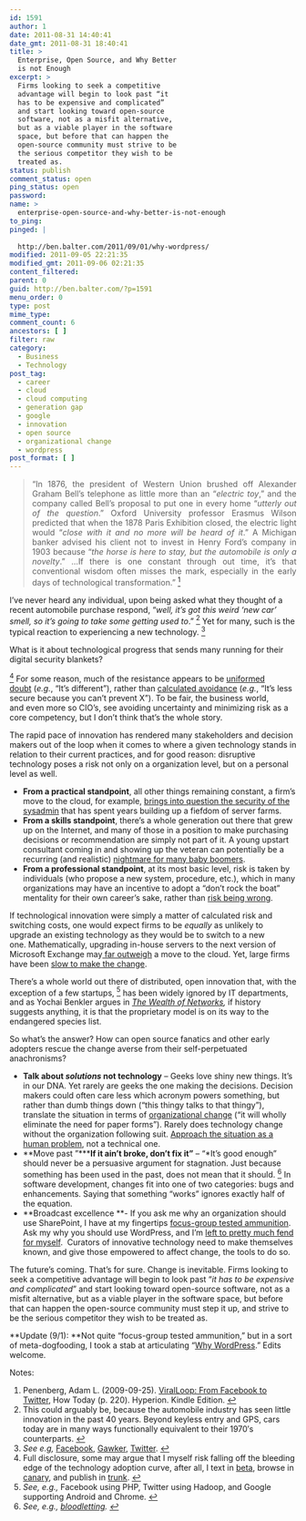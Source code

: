 ```yaml
---
id: 1591
author: 1
date: 2011-08-31 14:40:41
date_gmt: 2011-08-31 18:40:41
title: >
  Enterprise, Open Source, and Why Better
  is not Enough
excerpt: >
  Firms looking to seek a competitive
  advantage will begin to look past “it
  has to be expensive and complicated”
  and start looking toward open-source
  software, not as a misfit alternative,
  but as a viable player in the software
  space, but before that can happen the
  open-source community must strive to be
  the serious competitor they wish to be
  treated as.
status: publish
comment_status: open
ping_status: open
password:
name: >
  enterprise-open-source-and-why-better-is-not-enough
to_ping:
pinged: |
  
  http://ben.balter.com/2011/09/01/why-wordpress/
modified: 2011-09-05 22:21:35
modified_gmt: 2011-09-06 02:21:35
content_filtered:
parent: 0
guid: http://ben.balter.com/?p=1591
menu_order: 0
type: post
mime_type:
comment_count: 6
ancestors: [ ]
filter: raw
category:
  - Business
  - Technology
post_tag:
  - career
  - cloud
  - cloud computing
  - generation gap
  - google
  - innovation
  - open source
  - organizational change
  - wordpress
post_format: [ ]
---
```

<blockquote style="text-align: justify;">
  <p>
    “In 1876, the president of Western Union brushed off Alexander Graham Bell’s telephone as little more than an “<em>electric toy</em>,” and the company called Bell’s proposal to put one in every home “<em>utterly out of the question</em>.” Oxford University professor Erasmus Wilson predicted that when the 1878 Paris Exhibition closed, the electric light would “<em>close with it and no more will be heard of it</em>.” A Michigan banker advised his client not to invest in Henry Ford’s company in 1903 because “<em>the horse is here to stay, but the automobile is only a novelty</em>.” …If there is one constant through out time, it’s that conventional wisdom often misses the mark, especially in the early days of technological transformation.” <a class="simple-footnote" title="Penenberg, Adam L. (2009-09-25). ViralLoop: From Facebook to Twitter, How Today (p. 220). Hyperion. Kindle Edition." id="return-note-2020-1" href="#note-2020-1"><sup>1</sup></a>
  </p>
</blockquote>

I’ve never heard any individual, upon being asked what they thought of a recent automobile purchase respond, “*well, it’s got this weird ‘new car’ smell, so it’s going to take some getting used to*.” <a class="simple-footnote" title="This could arguably be, because the automobile industry has seen little innovation in the past 40 years. Beyond keyless entry and GPS, cars today are in many ways functionally equivalent to their 1970&#8242;s counterparts." id="return-note-2020-2" href="#note-2020-2"><sup>2</sup></a> Yet for many, such is the typical reaction to experiencing a new technology. <a class="simple-footnote" title="See e.g, Facebook, Gawker, Twitter." id="return-note-2020-3" href="#note-2020-3"><sup>3</sup></a>

<!--more-->What is it about technological progress that sends many running for their digital security blankets? 

<a class="simple-footnote" title="Full disclosure, some may argue that I myself risk falling off the bleeding edge of the technology adoption curve, after all, I text in beta, browse in canary, and publish in trunk." id="return-note-2020-4" href="#note-2020-4"><sup>4</sup></a> For some reason, much of the resistance appears to be [uniformed doubt][1] (*e.g.*, “It’s different”), rather than [calculated avoidance][2] (*e.g.*, “It’s less secure because you can’t prevent X”). To be fair, the business world, and even more so CIO’s, see avoiding uncertainty and minimizing risk as a core competency, but I don’t think that’s the whole story.

The rapid pace of innovation has rendered many stakeholders and decision makers out of the loop when it comes to where a given technology stands in relation to their current practices, and for good reason: disruptive technology poses a risk not only on a organization level, but on a personal level as well.

*   **From a practical standpoint**, all other things remaining constant, a firm’s move to the cloud, for example, [brings into question the security of the sysadmin][3] that has spent years building up a fiefdom of server farms.
*   **From a skills standpoint**, there’s a whole generation out there that grew up on the Internet, and many of those in a position to make purchasing decisions or recommendation are simply not part of it. A young upstart consultant coming in and showing up the veteran can potentially be a recurring (and realistic) [nightmare for many baby boomers][4].
*   **From a professional standpoint**, at its most basic level, risk is taken by individuals (who propose a new system, procedure, etc.), which in many organizations may have an incentive to adopt a “don’t rock the boat” mentality for their own career’s sake, rather than [risk being wrong][5].

If technological innovation were simply a matter of calculated risk and switching costs, one would expect firms to be *equally* as unlikely to upgrade an existing technology as they would be to switch to a new one. Mathematically, upgrading in-house servers to the next version of Microsoft Exchange may[ far outweigh][6] a move to the cloud. Yet, large firms have been [slow to make the change][7].

There’s a whole world out there of distributed, open innovation that, with the exception of a few startups, <a class="simple-footnote" title="See, e.g., Facebook using PHP, Twitter using Hadoop, and Google supporting Android and Chrome." id="return-note-2020-5" href="#note-2020-5"><sup>5</sup></a> has been widely ignored by IT departments, and as Yochai Benkler argues in *[The Wealth of Networks][8],* if history suggests anything, it is that the proprietary model is on its way to the endangered species list.

So what’s the answer? How can open source fanatics and other early adopters rescue the change averse from their self-perpetuated anachronisms?

*   **Talk about *solutions* not technology** – Geeks love shiny new things. It’s in our DNA. Yet rarely are geeks the one making the decisions. Decision makers could often care less which acronym powers something, but rather than dumb things down (“this thingy talks to that thingy”), translate the situation in terms of [organizational change][9] (“it will wholly eliminate the need for paper forms”). Rarely does technology change without the organization following suit. [Approach the situation as a human problem][10], not a technical one.
*   **Move past ”*****If it ain’t broke, don’t fix it”** – “*It’s good enough” should never be a persuasive argument for stagnation. Just because something has been used in the past, does not mean that it should. <a class="simple-footnote" title="See, e.g., bloodletting." id="return-note-2020-6" href="#note-2020-6"><sup>6</sup></a> </em>In software development, changes fit into one of two categories: bugs and enhancements. Saying that something “works” ignores exactly half of the equation.
*   **Broadcast excellence **- If you ask me why an organization should use SharePoint, I have at my fingertips [focus-group tested ammunition][11]. Ask my why you should use WordPress, and I’m [left to pretty much fend for myself][12].  Curators of innovative technology need to make themselves known, and give those empowered to affect change, the tools to do so.

The future’s coming. That’s for sure. Change is inevitable. Firms looking to seek a competitive advantage will begin to look past “*it has to be expensive and complicated*” and start looking toward open-source software, not as a misfit alternative, but as a viable player in the software space, but before that can happen the open-source community must step it up, and strive to be the serious competitor they wish to be treated as.

**Update (9/1): **Not quite “focus-group tested ammunition,” but in a sort of meta-dogfooding, I took a stab at articulating “[Why WordPress][13].” Edits welcome.

<div class="simple-footnotes">
  <p class="notes">
    Notes:
  </p>
  
  <ol>
    <li id="note-2020-1">
      Penenberg, Adam L. (2009-09-25). <a href="http://www.amazon.com/Viral-Loop-Facebook-Businesses-Themselves/dp/1401323499">ViralLoop: From Facebook to Twitter</a>, How Today (p. 220). Hyperion. Kindle Edition. <a href="#return-note-2020-1">↩</a>
    </li>
    <li id="note-2020-2">
      This could arguably be, because the automobile industry has seen little innovation in the past 40 years. Beyond keyless entry and GPS, cars today are in many ways functionally equivalent to their 1970′s counterparts. <a href="#return-note-2020-2">↩</a>
    </li>
    <li id="note-2020-3">
      <em>See e.g, </em><a href="http://www.petitiononline.com/ada4305/petition.html">Facebook</a>, <a href="http://www.aolnews.com/2011/02/07/gawker-redesign-does-not-exactly-thrill-the-internet/">Gawker</a>, <a href="http://www.businessweek.com/magazine/content/10_40/b4197036693152.htm">Twitter</a>. <a href="#return-note-2020-3">↩</a>
    </li>
    <li id="note-2020-4">
      Full disclosure, some may argue that I myself risk falling off the bleeding edge of the technology adoption curve, after all, I text in <a href="http://developer.apple.com/">beta</a>, browse in <a href="http://tools.google.com/dlpage/chromesxs">canary</a>, and publish in <a href="http://wordpress.org/download/svn/">trunk</a>. <a href="#return-note-2020-4">↩</a>
    </li>
    <li id="note-2020-5">
      <em>See, e.g.,</em> Facebook using PHP, Twitter using Hadoop, and Google supporting Android and Chrome. <a href="#return-note-2020-5">↩</a>
    </li>
    <li id="note-2020-6">
      <em>See, e.g., <a href="http://en.wikipedia.org/wiki/Bloodletting">bloodletting</a>. <a href="#return-note-2020-6">↩</a></li></ol></div>

 [1]: http://opensource.sys-con.com/node/692407
 [2]: http://www.infoworld.com/d/security-central/gartner-seven-cloud-computing-security-risks-853
 [3]: http://searchnetworking.techtarget.com/news/1381193/IT-job-security-fears-over-cloud-computing-Network-jobs-still-vital
 [4]: http://www.lexjansen.com/pharmasug/2000/techtech/tt16.pdf
 [5]: http://en.wikipedia.org/wiki/Betamax
 [6]: http://www.google.com/apps/intl/en/business/messaging_value.html
 [7]: http://googleenterprise.blogspot.com/2009/07/paving-road-to-apps-adoption-in-large.html
 [8]: http://www.amazon.com/Wealth-Networks-Production-Transforms-Markets/dp/0300110561
 [9]: http://www.mindtools.com/pages/article/newPPM_82.htm
 [10]: http://www.amazon.com/Solution-Selling-Creating-Difficult-Markets/dp/0786303158
 [11]: http://sharepoint.microsoft.com/en-us/product/benefits/Pages/default.aspx
 [12]: https://encrypted.google.com/webhp?oei=4HNeTqaVEsb50gGCldE7#sclient=psy&hl=en&newwindow=1&site=webhp&source=hp&q=Why+Wordpress%3F+site%3Awordpress.org&pbx=1&oq=Why+Wordpress%3F+site:wordpress.org&aq=f&aqi=&aql=&gs_sm=e&gs_upl=3748l3748l0l4002l1l1l0l0l0l0l128l128l0.1l1l0&qscrl=1&bav=on.2,or.r_gc.r_pw.&fp=4bf87fb63526ad5b&biw=1123&bih=733
 [13]: http://ben.balter.com/2011/09/01/why-wordpress/